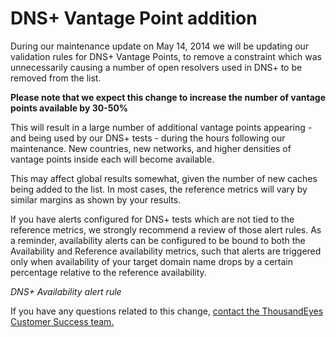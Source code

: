 # DNS+ Vantage Point addition

During our maintenance update on May 14, 2014 we will be updating our validation rules for DNS+ Vantage Points, to remove a constraint which was unnecessarily causing a number of open resolvers used in DNS+ to be removed from the list.

**Please note that we expect this change to increase the number of vantage points available by 30-50%**

This will result in a large number of additional vantage points appearing - and being used by our DNS+ tests - during the hours following our maintenance.  New countries, new networks, and higher densities of vantage points inside each will become available.

This may affect global results somewhat, given the number of new caches being added to the list.  In most cases, the reference metrics will vary by similar margins as shown by your results.

If you have alerts configured for DNS+ tests which are not tied to the reference metrics, we strongly recommend a review of those alert rules.  As a reminder, availability alerts can be configured to be bound to both the Availability and Reference availability metrics, such that alerts are triggered only when availability of your target domain name drops by a certain percentage relative to the reference availability.

  
_DNS+ Availability alert rule_

If you have any questions related to this change, [contact the ThousandEyes Customer Success team.](mailto:support@thousandeyes.com)

